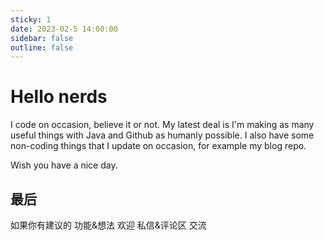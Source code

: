 ```yaml
---
sticky: 1
date: 2023-02-5 14:00:00
sidebar: false
outline: false
---
```


# Hello nerds

I code on occasion, believe it or not. My latest deal is I'm making as many useful things with Java and Github as humanly possible. I also have some non-coding things that I update on occasion, for example my blog repo.

Wish you have a nice day.

## 最后

如果你有建议的 功能&想法 欢迎 私信&评论区 交流
